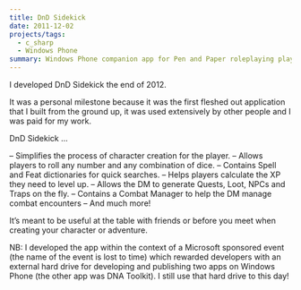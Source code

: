 ```yaml
---
title: DnD Sidekick
date: 2011-12-02
projects/tags:
  - c_sharp
  - Windows Phone
summary: Windows Phone companion app for Pen and Paper roleplaying players.
---
```


I developed DnD Sidekick the end of 2012.

It was a personal milestone because it was the first fleshed out application
that I built from the ground up, it was used extensively by other people and I
was paid for my work.

DnD Sidekick ...

– Simplifies the process of character creation for the player. – Allows players
to roll any number and any combination of dice. – Contains Spell and Feat
dictionaries for quick searches. – Helps players calculate the XP they need to
level up. – Allows the DM to generate Quests, Loot, NPCs and Traps on the fly. –
Contains a Combat Manager to help the DM manage combat encounters – And much
more!

It’s meant to be useful at the table with friends or before you meet when
creating your character or adventure.

NB: I developed the app within the context of a Microsoft sponsored event (the
name of the event is lost to time) which rewarded developers with an external
hard drive for developing and publishing two apps on Windows Phone (the other
app was DNA Toolkit). I still use that hard drive to this day!
